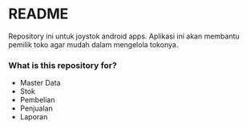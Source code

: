# README #

Repository ini untuk joystok android apps. Aplikasi ini akan membantu pemilik toko agar mudah dalam mengelola tokonya.

### What is this repository for? ###

* Master Data
* Stok
* Pembelian
* Penjualan
* Laporan
